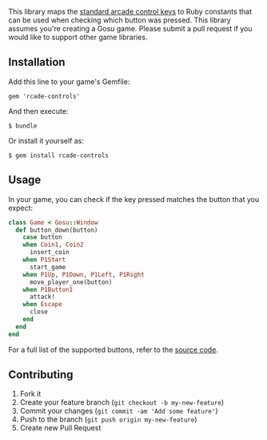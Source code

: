 This library maps the [standard arcade control keys](http://www.ultimarc.com/ipac2.html) to Ruby constants that can be used when checking which button was pressed. This library assumes you're creating a Gosu game. Please submit a pull request if you would like to support other game libraries.

## Installation

Add this line to your game's Gemfile:

    gem 'rcade-controls'

And then execute:

    $ bundle

Or install it yourself as:

    $ gem install rcade-controls

## Usage

In your game, you can check if the key pressed matches the button that you expect:

```ruby
class Game < Gosu::Window
  def button_down(button)
    case button
    when Coin1, Coin2
      insert_coin
    when P1Start
      start_game
    when P1Up, P1Down, P1Left, P1Right
      move_player_one(button)
    when P1Button1
      attack!
    when Escape
      close
    end
  end
end
```

For a full list of the supported buttons, refer to the [source code](https://github.com/ruby-rcade/rcade-controls/blob/master/lib/rcade-controls.rb).

## Contributing

1. Fork it
2. Create your feature branch (`git checkout -b my-new-feature`)
3. Commit your changes (`git commit -am 'Add some feature'`)
4. Push to the branch (`git push origin my-new-feature`)
5. Create new Pull Request
